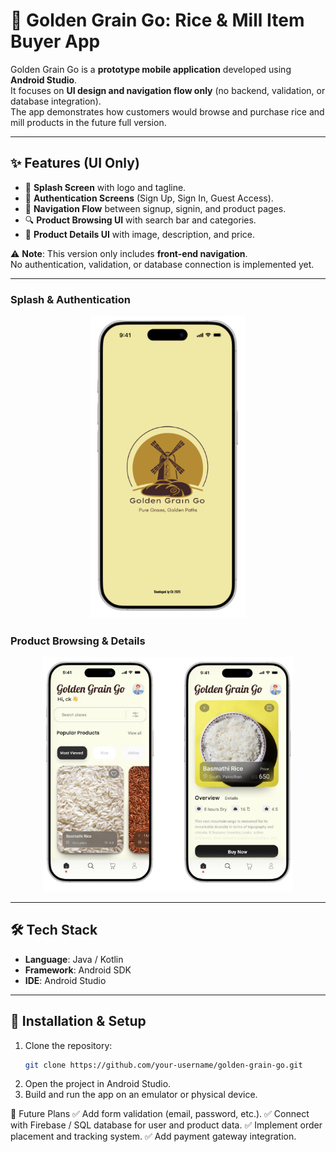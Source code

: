 # 🌾 Golden Grain Go: Rice & Mill Item Buyer App  

Golden Grain Go is a **prototype mobile application** developed using **Android Studio**.  
It focuses on **UI design and navigation flow only** (no backend, validation, or database integration).  
The app demonstrates how customers would browse and purchase rice and mill products in the future full version.  

---

## ✨ Features (UI Only)
- 📱 **Splash Screen** with logo and tagline.  
- 🔐 **Authentication Screens** (Sign Up, Sign In, Guest Access).  
- 🛒 **Navigation Flow** between signup, signin, and product pages.  
- 🔍 **Product Browsing UI** with search bar and categories.  
- 📄 **Product Details UI** with image, description, and price.  

⚠️ **Note**: This version only includes **front-end navigation**.  
No authentication, validation, or database connection is implemented yet.  

---

### Splash & Authentication  
<p align="center">
  <img src="./images/i1.png" alt="Splash Screen" width="250"/>
</p>  

### Product Browsing & Details  
<p align="center">
  <img src="./images/i3.png" alt="Product Screens" width="400"/>
</p>
 

---

## 🛠️ Tech Stack
- **Language**: Java / Kotlin  
- **Framework**: Android SDK  
- **IDE**: Android Studio  

---

## 🚀 Installation & Setup
1. Clone the repository:
   ```bash
   git clone https://github.com/your-username/golden-grain-go.git
2. Open the project in Android Studio.
3. Build and run the app on an emulator or physical device.

📌 Future Plans
✅ Add form validation (email, password, etc.).
✅ Connect with Firebase / SQL database for user and product data.
✅ Implement order placement and tracking system.
✅ Add payment gateway integration.
